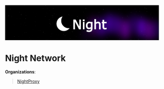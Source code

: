 <img src="https://raw.githubusercontent.com/Night-N3twork/.github/main/profile/IMG_5489.png" />

# Night Network

**Organizations**:
> [NightProxy](https://github.com/NightProxy)









